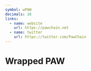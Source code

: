 ```yaml
---
symbol: wPAW
decimals: 18
links:
  - name: website
    url: https://pawchain.net
  - name: twitter
    url: https://twitter.com/PawChain
---
```


# Wrapped PAW
